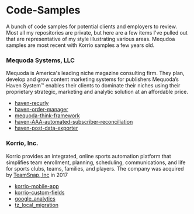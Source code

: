 Code-Samples
============

A bunch of code samples for potential clients and employers to review. Most all my repositories are private, but here are a few items I've pulled out that are representative of my style illustrating various areas. Mequdoa samples are most recent with Korrio samples a few years old.

### Mequoda Systems, LLC
Mequoda is America's leading niche magazine consulting firm. They plan, develop and grow content marketing systems for publishers Mequoda’s Haven System™ enables their clients to dominate their niches using their proprietary strategic, marketing and analytic solution at an affordable price.

- [haven-recurly](https://github.com/bobalbert/code-samples/tree/master/Mequoda/haven-recurly)
- [haven-order-manager](https://github.com/bobalbert/code-samples/tree/master/Mequoda/haven-order-manager/)
- [mequoda-think-framework](https://github.com/bobalbert/code-samples/tree/master/Mequoda/mequoda-think-framework)
- [haven-AAA-automated-subscriber-reconciliation](https://github.com/bobalbert/code-samples/tree/master/Mequoda/haven-AAA-automated-subscriber-reconciliation)
- [haven-post-data-exporter](https://github.com/bobalbert/code-samples/tree/master/Mequoda/haven-post-data-exporter)


### Korrio, Inc.
Korrio provides an integrated, online sports automation platform that simplifies team enrollment, planning, scheduling, communications, and life for sports clubs, teams, families, and players. The company was acquired by [TeamSnap, Inc](https://www.teamsnap.com/) in 2017

- [korrio-mobile-app](https://github.com/bobalbert/code-samples/tree/master/Korrio/korrio-mobile-app)
- [korrio-custom-fields](https://github.com/bobalbert/code-samples/tree/master/Korrio/korrio-custom-fields)
- [google_analytics](https://github.com/bobalbert/code-samples/tree/master/Korrio/google_analytics)
- [tz_local_migration](https://github.com/bobalbert/code-samples/tree/master/Korrio/tz_local_migration)
